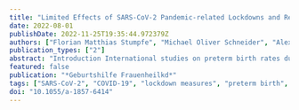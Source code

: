 ```yaml
---
title: "Limited Effects of SARS-CoV-2 Pandemic-related Lockdowns and Reduced Population Mobility on Preterm Birth Rates: A Secondary Analysis of Bavarian Obstetric Quality Parameters from 2010 to 2020"
date: 2022-08-01
publishDate: 2022-11-25T19:35:44.972379Z
authors: ["Florian Matthias Stumpfe", "Michael Oliver Schneider", "Alexander Hein", "Florian Faschingbauer", "Sven Kehl", "Peter Hermanek", "Julian Böhm", "Anton Scharl", "Matthias Wilhelm Beckmann", "Christian Staerk", "Andreas Mayr"]
publication_types: ["2"]
abstract: "Introduction International studies on preterm birth rates during COVID-19 lockdowns report different results. This study examines preterm birth rates during lockdown periods and the impact of the mobility changes of the population in Bavaria, Germany. Material and Methods This is a secondary analysis of centrally collected data on preterm births in Bavaria from 2010 to 2020. Preterm births (textless 37 weeks) in singleton and twin pregnancies during two lockdowns were compared with corresponding periods in 2010 - 2019. Fisher's exact test was used to compare raw prevalence between groups. Potential effects of two fixed lockdown periods and of variable changes in population mobility on preterm birth rates in 2020 were examined using additive logistic regression models, adjusting for long-term and seasonal trends. Results Unadjusted preterm birth rates in 2020 were significantly lower for singleton pregnancies during the two lockdown periods (Lockdown 1: 5.71% vs. 6.41%; OR 0.88; p textless 0.001; Lockdown 2: 5.71% vs. 6.60%; OR = 0.86; p textless 0.001). However, these effects could not be confirmed after adjusting for long-term trends (Lockdown 1: adj. OR = 0.99; p = 0.73; Lockdown 2: adj. OR = 0.96; p = 0.24). For twin pregnancies, differences during lockdown were less marked (Lockdown 1: 52.99% vs. 56.26%; OR = 0.88; p = 0.15; Lockdown 2: 58.06% vs. 58.91%; OR = 0.97; p = 0.70). Reduced population mobility had no significant impact on preterm birth rates in singleton pregnancies (p = 0.14) but did have an impact on twin pregnancies (p = 0.02). Conclusions Reduced preterm birth rates during both lockdown periods in 2020 were observed for singleton and twin pregnancies. However, these effects are reduced when adjusting for long-term and seasonal trends. Reduced population mobility was associated with lower preterm birth rates in twin pregnancies."
featured: false
publication: "*Geburtshilfe Frauenheilkd*"
tags: ["SARS-CoV-2", "COVID-19", "lockdown measures", "preterm birth", "preterm delivery"]
doi: "10.1055/a-1857-6414"
---
```


